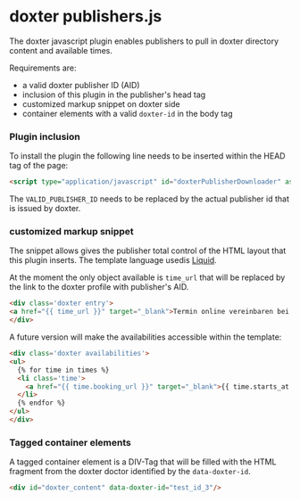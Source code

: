 # doxter publishers.js

The doxter javascript plugin enables publishers to pull in doxter directory content and available times.

Requirements are:

 - a valid doxter publisher ID (AID)
 - inclusion of this plugin in the publisher's head tag
 - customized markup snippet on doxter side
 - container elements with a valid `doxter-id` in the body tag
 

### Plugin inclusion

To install the plugin the following line needs to be inserted within the HEAD tag of the page:

```HTML
<script type="application/javascript" id="doxterPublisherDownloader" async data-aid="VALID_PUBLISHER_ID" src="http://js.doxter.de/doxter_publisher.min.js"></script>
```

The `VALID_PUBLISHER_ID` needs to be replaced by the actual publisher id that is issued by doxter.


### customized markup snippet

The snippet allows gives the publisher total control of the HTML layout that this plugin inserts. The template language usedis [Liquid](https://github.com/Shopify/liquid/wiki/Liquid-for-Designers).

At the moment the only object available is `time_url` that will be replaced by the link to the doxter profile with publisher's AID.

```HTML
<div class='doxter entry'>
<a href="{{ time_url }}" target="_blank">Termin online vereinbaren bei doxter.de</a>
</div>
```

A future version will make the availabilities accessible within the template:


```HTML
<div class='doxter availabilities'>
<ul>
  {% for time in times %}
  <li class='time'>
    <a href="{{ time.booking_url }}" target="_blank">{{ time.starts_at | date: "%Y%m%d %H%:M" } }} {{ time.reasons }}</a> 
  </li>
  {% endfor %}
</ul>
</div>
```

### Tagged container elements

A tagged container element is a DIV-Tag that will be filled with the HTML fragment from the doxter doctor identified by the `data-doxter-id`.

```HTML
<div id="doxter_content" data-doxter-id="test_id_3"/>
```

